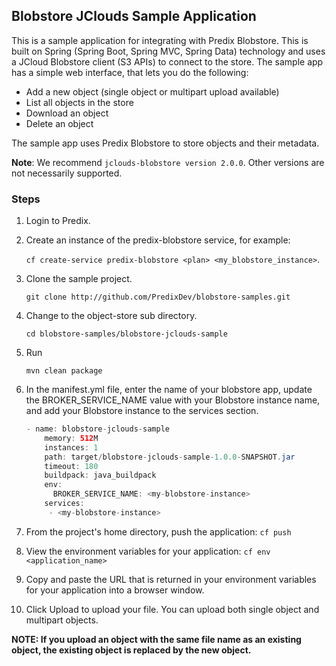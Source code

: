 ## Blobstore JClouds Sample Application

This is a sample application for integrating with Predix Blobstore. This is built on Spring (Spring Boot, Spring MVC, Spring Data) technology and uses a JCloud Blobstore client (S3 APIs) to connect to the store. The sample app has a simple web interface, that lets you do the following:

- Add a new object (single object or multipart upload available)
- List all objects in the store
- Download an object
- Delete an object   

The sample app uses Predix Blobstore to store objects and their metadata.

**Note**: We recommend ```jclouds-blobstore version 2.0.0```. Other versions are not necessarily supported. 

### Steps

1. Login to Predix.
2. Create an instance of the predix-blobstore service, for example: <p> `cf create-service predix-blobstore <plan> <my_blobstore_instance>`.
3. Clone the sample project. <p> `git clone http://github.com/PredixDev/blobstore-samples.git`
4. Change to the object-store sub directory. <p> `cd blobstore-samples/blobstore-jclouds-sample`
5. Run <p> `mvn clean package`
6. In the manifest.yml file, enter the name of your blobstore app, update the BROKER_SERVICE_NAME value with your Blobstore instance name, and add your Blobstore instance to the services section. <p>

    ```java
    - name: blobstore-jclouds-sample
        memory: 512M
        instances: 1
        path: target/blobstore-jclouds-sample-1.0.0-SNAPSHOT.jar
        timeout: 180
        buildpack: java_buildpack
        env:
          BROKER_SERVICE_NAME: <my-blobstore-instance>
        services:
         - <my-blobstore-instance>
    ```
7. From the project's home directory, push the application: `cf push`
8. View the environment variables for your application: `cf env <application_name>`
9. Copy and paste the URL that is returned in your environment variables for your application into a browser window.
10. Click Upload to upload your file. You can upload both single object and multipart objects.

<p> <b>NOTE: If you upload an object with the same file name as an existing object, the existing object is replaced by the new object.</b>
 


